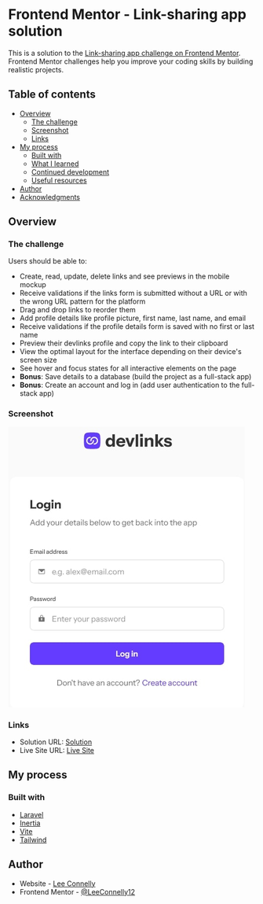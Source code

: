 # Frontend Mentor - Link-sharing app solution

This is a solution to the [Link-sharing app challenge on Frontend Mentor](https://www.frontendmentor.io/challenges/linksharing-app-Fbt7yweGsT). Frontend Mentor challenges help you improve your coding skills by building realistic projects.

## Table of contents

-   [Overview](#overview)
    -   [The challenge](#the-challenge)
    -   [Screenshot](#screenshot)
    -   [Links](#links)
-   [My process](#my-process)
    -   [Built with](#built-with)
    -   [What I learned](#what-i-learned)
    -   [Continued development](#continued-development)
    -   [Useful resources](#useful-resources)
-   [Author](#author)
-   [Acknowledgments](#acknowledgments)

## Overview

### The challenge

Users should be able to:

-   Create, read, update, delete links and see previews in the mobile mockup
-   Receive validations if the links form is submitted without a URL or with the wrong URL pattern for the platform
-   Drag and drop links to reorder them
-   Add profile details like profile picture, first name, last name, and email
-   Receive validations if the profile details form is saved with no first or last name
-   Preview their devlinks profile and copy the link to their clipboard
-   View the optimal layout for the interface depending on their device's screen size
-   See hover and focus states for all interactive elements on the page
-   **Bonus**: Save details to a database (build the project as a full-stack app)
-   **Bonus**: Create an account and log in (add user authentication to the full-stack app)

### Screenshot

![Screenshot](https://raw.githubusercontent.com/LeeConnelly12/link-sharing-app/main/public/images/screenshot.jpg)

### Links

-   Solution URL: [Solution](https://www.frontendmentor.io/solutions/link-sharing-app-using-laravel-vue-and-tailwind-4NfxXcmrzM)
-   Live Site URL: [Live Site](https://link-sharing-app.fly.dev/login)

## My process

### Built with

-   [Laravel](https://laravel.com)
-   [Inertia](https://inertiajs.com)
-   [Vite](https://vitejs.dev/)
-   [Tailwind](https://tailwindcss.com/)

## Author

-   Website - [Lee Connelly](leeconnelly.dev/)
-   Frontend Mentor - [@LeeConnelly12](https://www.frontendmentor.io/profile/LeeConnelly12)
